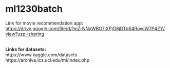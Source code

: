 # ml1230batch

Link for movie recommendation app:<br>
https://drive.google.com/file/d/1mZrNNxWBG7iXPjO8jDTpS4RoycW7P4ZY/view?usp=sharing

<br>
<b>Links for datasets:<br></b>
https://www.kaggle.com/datasets
  <br>
  https://archive.ics.uci.edu/ml/index.php
